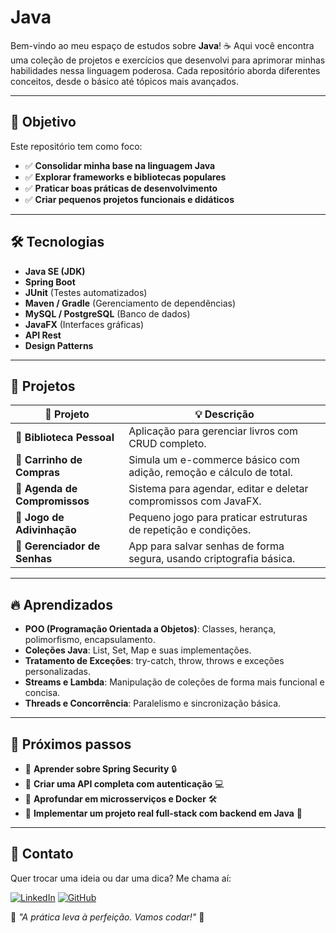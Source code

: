 #   Java

Bem-vindo ao meu espaço de estudos sobre **Java**! ☕ 
Aqui você encontra uma coleção de projetos e exercícios que desenvolvi para aprimorar minhas habilidades nessa linguagem poderosa. Cada repositório aborda diferentes conceitos, desde o básico até tópicos mais avançados.

---

## 🎯 Objetivo

Este repositório tem como foco:
- ✅ **Consolidar minha base na linguagem Java**
- ✅ **Explorar frameworks e bibliotecas populares**
- ✅ **Praticar boas práticas de desenvolvimento**
- ✅ **Criar pequenos projetos funcionais e didáticos**

---

## 🛠️ Tecnologias

- **Java SE (JDK)**
- **Spring Boot**
- **JUnit** (Testes automatizados)
- **Maven / Gradle** (Gerenciamento de dependências)
- **MySQL / PostgreSQL** (Banco de dados)
- **JavaFX** (Interfaces gráficas)
- **API Rest**
- **Design Patterns**

---

## 📁 Projetos

| 📌 **Projeto**              | 💡 **Descrição**                                                  |
|----------------------------|------------------------------------------------------------------|
| **📘 Biblioteca Pessoal**    | Aplicação para gerenciar livros com CRUD completo.                |
| **🛒 Carrinho de Compras**   | Simula um e-commerce básico com adição, remoção e cálculo de total. |
| **📅 Agenda de Compromissos**| Sistema para agendar, editar e deletar compromissos com JavaFX.   |
| **🎲 Jogo de Adivinhação**   | Pequeno jogo para praticar estruturas de repetição e condições.    |
| **🔐 Gerenciador de Senhas** | App para salvar senhas de forma segura, usando criptografia básica. |

---

## 🔥 Aprendizados

- **POO (Programação Orientada a Objetos)**: Classes, herança, polimorfismo, encapsulamento.
- **Coleções Java**: List, Set, Map e suas implementações.
- **Tratamento de Exceções**: try-catch, throw, throws e exceções personalizadas.
- **Streams e Lambda**: Manipulação de coleções de forma mais funcional e concisa.
- **Threads e Concorrência**: Paralelismo e sincronização básica.

---

## 📌 Próximos passos

- 🔹 **Aprender sobre Spring Security** 🔒
- 🔹 **Criar uma API completa com autenticação** 💻
- 🔹 **Aprofundar em microsserviços e Docker** 🛠️
- 🔹 **Implementar um projeto real full-stack com backend em Java** 🚀

---

## 📲 Contato

Quer trocar uma ideia ou dar uma dica? Me chama aí:

[![LinkedIn](https://img.shields.io/badge/LinkedIn-000?style=for-the-badge&logo=linkedin&logoColor=0A66C2)](https://www.linkedin.com/in/leonardorenner/)
[![GitHub](https://img.shields.io/badge/GitHub-000?style=for-the-badge&logo=github&logoColor=white)](https://github.com/leonardorenner)

🔹 _"A prática leva à perfeição. Vamos codar!"_ 💪

